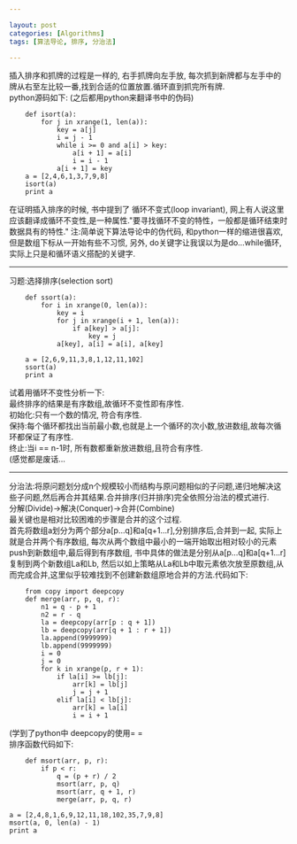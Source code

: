 ```yaml
---

layout: post
categories: [Algorithms]
tags: [算法导论, 排序, 分治法]

---
```


插入排序和抓牌的过程是一样的, 右手抓牌向左手放, 每次抓到新牌都与左手中的牌从右至左比较一番,找到合适的位置放置.循环直到抓完所有牌.  
python源码如下: (之后都用python来翻译书中的伪码)

        def isort(a):
            for j in xrange(1, len(a)):
                key = a[j]
                i = j - 1
                while i >= 0 and a[i] > key:
                    a[i + 1] = a[i]
                    i = i - 1
                a[i + 1] = key
        a = [2,4,6,1,3,7,9,8]
        isort(a)
        print a  
  
在证明插入排序的时候, 书中提到了 循环不变式(loop invariant), 网上有人说这里应该翻译成循环不变性,是一种属性."要寻找循环不变的特性，一般都是循环结束时数据具有的特性."
注:简单说下算法导论中的伪代码, 和python一样的缩进很喜欢, 但是数组下标从一开始有些不习惯, 另外, do关键字让我误以为是do…while循环, 实际上只是和循环语义搭配的关键字.  

---

习题:选择排序(selection sort)

        def ssort(a):
            for i in xrange(0, len(a)):
                key = i
                for j in xrange(i + 1, len(a)):
                    if a[key] > a[j]:
                        key = j
                a[key], a[i] = a[i], a[key]
        
        a = [2,6,9,11,3,8,1,12,11,102]
        ssort(a)
        print a
试着用循环不变性分析一下:  
最终排序的结果是有序数组,故循环不变性即有序性.  
初始化:只有一个数的情况, 符合有序性.  
保持:每个循环都找出当前最小数,也就是上一个循环的次小数,放进数组,故每次循环都保证了有序性.  
终止:当i == n-1时, 所有数都重新放进数组,且符合有序性.  
(感觉都是废话...  

---

分治法:将原问题划分成n个规模较小而结构与原问题相似的子问题,递归地解决这些子问题,然后再合并其结果.合并排序(归并排序)完全依照分治法的模式进行.   
分解(Divide)->解决(Conquer)->合并(Combine)  
最关键也是相对比较困难的步骤是合并的这个过程.  
首先将数组a划分为两个部分a[p…q]和a[q+1…r],分别排序后,合并到一起, 实际上就是合并两个有序数组, 每次从两个数组中最小的一端开始取出相对较小的元素push到新数组中,最后得到有序数组, 书中具体的做法是分别从a[p…q]和a[q+1…r]复制到两个新数组La和Lb, 然后以如上策略从La和Lb中取元素依次放至原数组,从而完成合并,这里似乎较难找到不创建新数组原地合并的方法.代码如下: 

        from copy import deepcopy
        def merge(arr, p, q, r):
            n1 = q - p + 1
        	n2 = r - q
        	la = deepcopy(arr[p : q + 1])
        	lb = deepcopy(arr[q + 1 : r + 1])
        	la.append(9999999)
        	lb.append(9999999)
        	i = 0
        	j = 0
        	for k in xrange(p, r + 1):
        		if la[i] >= lb[j]:
        			arr[k] = lb[j]
        			j = j + 1
        		elif la[i] < lb[j]:
        			arr[k] = la[i]
        			i = i + 1

(学到了python中 deepcopy的使用= =  
排序函数代码如下:  

        def msort(arr, p, r):
            if p < r:
        		q = (p + r) / 2
        		msort(arr, p, q)
        		msort(arr, q + 1, r)
        		merge(arr, p, q, r)
    
    a = [2,4,8,1,6,9,12,11,18,102,35,7,9,8]
    msort(a, 0, len(a) - 1)
    print a
